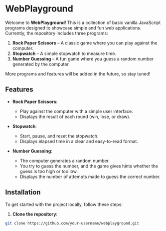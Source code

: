 # WebPlayground

Welcome to **WebPlayground**! This is a collection of basic vanilla JavaScript programs designed to showcase simple and fun web applications. Currently, the repository includes three programs:

1. **Rock Paper Scissors** – A classic game where you can play against the computer. 
2. **Stopwatch** – A simple stopwatch to measure time.
3. **Number Guessing** – A fun game where you guess a random number generated by the computer.
 
More programs and features will be added in the future, so stay tuned!

## Features

- **Rock Paper Scissors**: 
  - Play against the computer with a simple user interface.
  - Displays the result of each round (win, lose, or draw).
  
- **Stopwatch**:
  - Start, pause, and reset the stopwatch.
  - Displays elapsed time in a clear and easy-to-read format.

- **Number Guessing**:
  - The computer generates a random number.
  - You try to guess the number, and the game gives hints whether the guess is too high or too low.
  - Displays the number of attempts made to guess the correct number.

## Installation

To get started with the project locally, follow these steps:

1. **Clone the repository**:

```bash
git clone https://github.com/your-username/webplayground.git
